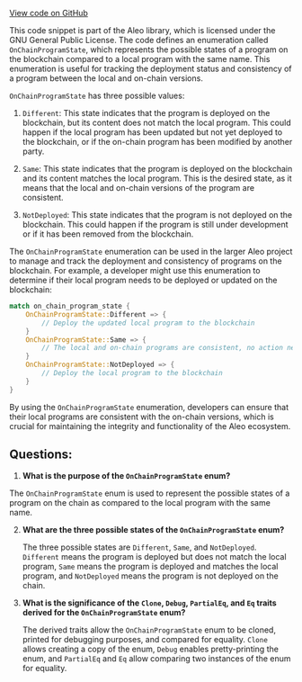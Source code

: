 [View code on GitHub](https://github.com/AleoHQ/aleo/rust/src/program/helpers/state.rs)

This code snippet is part of the Aleo library, which is licensed under the GNU General Public License. The code defines an enumeration called `OnChainProgramState`, which represents the possible states of a program on the blockchain compared to a local program with the same name. This enumeration is useful for tracking the deployment status and consistency of a program between the local and on-chain versions.

`OnChainProgramState` has three possible values:

1. `Different`: This state indicates that the program is deployed on the blockchain, but its content does not match the local program. This could happen if the local program has been updated but not yet deployed to the blockchain, or if the on-chain program has been modified by another party.

2. `Same`: This state indicates that the program is deployed on the blockchain and its content matches the local program. This is the desired state, as it means that the local and on-chain versions of the program are consistent.

3. `NotDeployed`: This state indicates that the program is not deployed on the blockchain. This could happen if the program is still under development or if it has been removed from the blockchain.

The `OnChainProgramState` enumeration can be used in the larger Aleo project to manage and track the deployment and consistency of programs on the blockchain. For example, a developer might use this enumeration to determine if their local program needs to be deployed or updated on the blockchain:

```rust
match on_chain_program_state {
    OnChainProgramState::Different => {
        // Deploy the updated local program to the blockchain
    }
    OnChainProgramState::Same => {
        // The local and on-chain programs are consistent, no action needed
    }
    OnChainProgramState::NotDeployed => {
        // Deploy the local program to the blockchain
    }
}
```

By using the `OnChainProgramState` enumeration, developers can ensure that their local programs are consistent with the on-chain versions, which is crucial for maintaining the integrity and functionality of the Aleo ecosystem.
## Questions: 
 1. **What is the purpose of the `OnChainProgramState` enum?**

   The `OnChainProgramState` enum is used to represent the possible states of a program on the chain as compared to the local program with the same name.

2. **What are the three possible states of the `OnChainProgramState` enum?**

   The three possible states are `Different`, `Same`, and `NotDeployed`. `Different` means the program is deployed but does not match the local program, `Same` means the program is deployed and matches the local program, and `NotDeployed` means the program is not deployed on the chain.

3. **What is the significance of the `Clone`, `Debug`, `PartialEq`, and `Eq` traits derived for the `OnChainProgramState` enum?**

   The derived traits allow the `OnChainProgramState` enum to be cloned, printed for debugging purposes, and compared for equality. `Clone` allows creating a copy of the enum, `Debug` enables pretty-printing the enum, and `PartialEq` and `Eq` allow comparing two instances of the enum for equality.